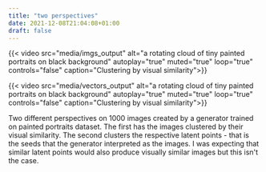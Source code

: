 ```yaml
---
title: "two perspectives"
date: 2021-12-08T21:04:08+01:00
draft: false
---
```

{{< video src="media/imgs_output" alt="a rotating cloud of tiny painted portraits on black background" autoplay="true" 
muted="true" loop="true" controls="false" caption="Clustering by visual similarity">}}


{{< video src="media/vectors_output" alt="a rotating cloud of tiny painted portraits on black background" autoplay="true" muted="true" loop="true" controls="false" caption="Clustering by visual similarity">}}

Two different perspectives on 1000 images created by a generator trained on painted portraits dataset. The first has the images clustered by their visual similarity. The second clusters the respective latent points - that is the seeds that the generator interpreted as the images. I was expecting that similar latent points would also produce visually similar images but this isn't the case.
